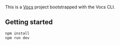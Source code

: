 This is a [Vocs](https://vocs.dev) project bootstrapped with the Vocs CLI.

## Getting started
``` bash 
npm install
npm run dev
```

